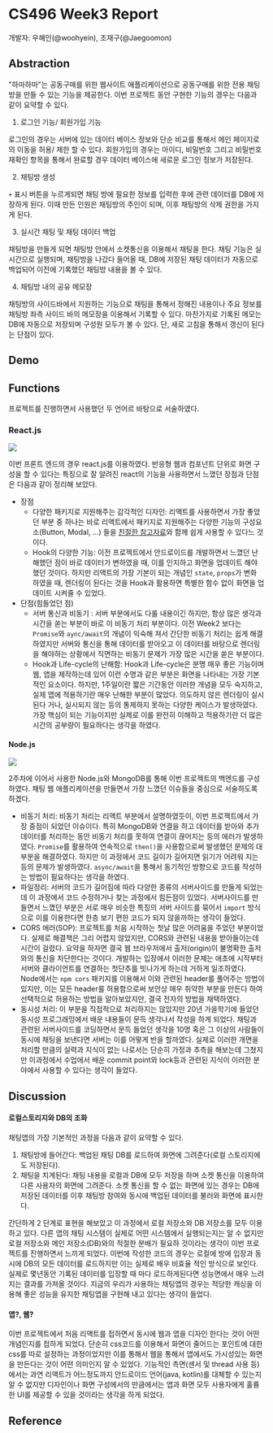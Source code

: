 # CS496 Week3 Report

개발자: 우혜인(@woohyein), 조재구(@Jaegoomon)

## Abstraction

"하마하마"는 공동구매를 위한 웹사이트 애플리케이션으로 공동구매를 위한 전용 채팅방을 만들 수 있는 기능을 제공한다. 이번 프로젝트 동안 구현한 기능의 경우는 다음과 같이 요약할 수 있다.

1. 로그인 기능/ 회원가입 기능

로그인의 경우는 서버에 있는 데이터 베이스 정보와 단순 비교를 통해서 메인 페이지로의 이동을 허용/ 제한 할 수 있다. 회원가입의 경우는 아이디, 비밀번호 그리고 비밀번호 재확인 항목을 통해서 완료할 경우 데이터 베이스에 새로운 로그인 정보가 저장된다.

2. 채팅방 생성

`+` 표시 버튼을 누르게되면 채팅 방에 필요한 정보를 입력한 후에 관련 데이터를 DB에 저장하게 된다. 이때 만든 인원은 채팅방의 주인이 되며, 이후 채팅방의 삭제 권한을 가지게 된다.

3. 실시간 채팅 및 채팅 데이터 백업

채팅방을 만들게 되면 채팅방 안에서 소켓통신을 이용해서 채팅을 한다. 채팅 기능은 실시간으로 실행되며, 채팅방을 나갔다 들어올 때, DB에 저장된 채팅 데이터가 자동으로 백업되어 이전에 기록했던 채팅방 내용을 볼 수 있다.

4. 채팅방 내의 공유 메모장

채팅방의 사이드바에서 지원하는 기능으로 채팅을 통해서 정해진 내용이나 주요 정보를 채팅방 좌측 사이드 바의 메모장을 이용해서 기록할 수 있다. 마찬가지로 기록된 메모는 DB에 자동으로 저장되며 구성원 모두가 볼 수 있다. 단, 새로 고침을 통해서 갱신이 된다는 단점이 있다.

## Demo



## Functions

프로젝트를 진행하면서 사용했던 두 언어르 바탕으로 서술하였다.

### React.js 

![](https://reactjs.org/logo-og.png)

이번 프론트 엔드의 경우 react.js를 이용하였다. 반응형 웹과 컴포넌트 단위로 화면 구성을 할 수 있다는 특징으로 잘 알려진 react의 기능을 사용하면서 느꼈던 장점과 단점은 다음과 같이 정리해 보았다.

* 장점
  * 다양한 패키지로 지원해주는 감각적인 디자인: 리액트를 사용하면서 가장 좋았던 부분 중 하나는 바로 리액트에서 패키지로 지원해주는 다양한 기능의 구성요소(Button, Modal, ...) 들을 [친절한 참고자료](https://react-bootstrap.github.io/)와 함께 쉽게 사용할 수 있다느 것이다.
  * Hook의 다양한 기능: 이전 프로젝트에서 안드로이드를 개발하면서 느꼈던 난해했던 점이 바로 데이터가 변하였을 때, 이를 인지하고 화면을 업데이트 해야 했던 것이다. 하지만 리액트의 가장 기본이 되는 개념인 `state`, `props`가 변화 하였을 때, 렌더링이 된다는 것을 Hook과 활용하면 특별한 함수 없이 화면을 업데이트 시켜줄 수 있었다. 
* 단점(힘들었던 점)
  * 서버 통신과 비동기 : 서버 부분에서도 다룰 내용이긴 하지만, 항상 많은 생각과 시간을 쏟는 부분이 바로 이 비동기 처리 부분이다. 이전 Week2 보다는 `Promise`와 `aync/await`의 개념이 익숙해 져서 간단한 비동기 처리는 쉽게 해결하였지만 서버와 통신을 통해 데이터를 받아오고 이 데이터를 바탕으로 렌더링을 해야하는 상황에서 직면하는 비동기 문제가 가장 많은 시간을 쏟은 부분이다. 
  * Hook과 Life-cycle의 난해함: Hook과 Life-cycle은 분명 매우 좋은 기능이며 웹, 앱을 제작하는데 있어 이런 수명과 같은 부분은 화면을 나타내는 가장 기본적인 요소이다. 하지만, 1주일이란 짧은 기간동안 이러한 개념을 모두 숙지하고, 실제 앱에 적용하기란 매우 난해한 부분이 많았다. 의도하지 않은 렌더링이 실시된다 거나, 실시되지 않는 등의 통제하지 못하는 다양한 케이스가 발생하였다. 가장 핵심이 되는 기능이지만 실제로 이를 완전히 이해하고 적용하기란 더 많은 시간의 공부량이 필요하다는 생각을 하였다.

#### Node.js

![](https://upload.wikimedia.org/wikipedia/commons/thumb/d/d9/Node.js_logo.svg/1200px-Node.js_logo.svg.png)

2주차에 이어서 사용한 Node.js와 MongoDB를 통해 이번 프로젝트의 백엔드를 구성하였다. 채팅 웹 애플리케이션을 만들면서 가장 느꼈던 이슈들을 중심으로 서술하도록 하겠다. 

* 비동기 처리: 비동기 처리는 리액트 부분에서 설명하였듯이, 이번 프로젝트에서 가장 중점이 되었던 이슈이다. 특히 MongoDB와 연결을 하고 데이터를 받아와 추가 데이터를 처리하는 동안 비동기 처리를 못하여 연결이 끊어지는 등의 에러가 발생하였다. `Promise`를 활용하여 연속적으로 `then()`을 사용함으로써 발생했던 문제의 대부분을 해결하였다. 하지만 이 과정에서 코드 길이가 길어지면 읽기가 어려워 지는 등의 문제가 발생하였다. `async/await`을 통해서 동기적인 방향으로 코드를 작성하는 방법이 필요하다는 생각을 하였다.
* 파일정리: 서버의 코드가 길어짐에 따라 다양한 종류의 서버사이드를 만들게 되었는데 이 과정에서 코드 수정하거나 찾는 과정에서 힘든점이 있었다. 서버사이드를 만들면서 느꼈던 부분은 서로 매우 비슷한 특징의 서버 사이드를 묶어서 `import` 방식으로 이를 이용한다면 한층 보기 편한 코드가 되지 않을까하는 생각이 들었다.
* CORS 에러(SOP): 프로젝트를 처음 시작하는 첫날 많은 어려움을 주었던 부분이었다. 실제로 해결책은 그리 어렵지 않았지만, CORS와 관련된 내용을 받아들이는데 시간이 걸렸다. 요약을 하자면 결국 웹 브라우저에서 출저(origin)이 불명확한 출저와의 통신을 차단한다는 것이다. 개발하는 입장에서 이러한 문제는 애초에 시작부터 서버와 클라이언트를 연결하는 첫단추를 빗나가게 하는데 거하게 일조하였다. Node에서는 `npm cors` 패키지를 이용해서 이와 관련된 header를 풀어주는 방법이 있지만, 이는 모든 header를 허용함으로써 보안상 매우 취약한 부분을 만든다 하여 선택적으로 허용하는 방법을 알아보았지만, 결국 전자의 방법을 채택하였다.
* 동시성 처리: 이 부분을 직접적으로 처리하지는 않았지만 20년 가을학기에 들었던 동시성 프로그래밍에서 배운 내용들이 문득 생각나서 작성을 하게 되었다. 채팅과 관련된 서버사이드를 코딩하면서 문득 들었던 생각을 10명 혹은 그 이상의 사람들이 동시에 채팅을 보낸다면 서버는 이를 어떻게 반을 할까였다. 실제로 이러한 개면을 처리할 만큼의 실력과 지식이 없는 나로서는 단순히 가정과 추측을 해보는데 그쳤지만 이과정에서 수업에서 배운 commit point와 lock등과 관련된 지식이 이러한 분야에서 사용할 수 있다는 생각이 들었다.

## Discussion

#### 로컬스토리지와 DB의 조화

채팅앱의 가장 기본적인 과정을 다음과 같이 요약할 수 있다.

1. 채팅방에 들어간다: 백업된 채팅 DB를 로드하여 화면에 그려준다(로컬 스토리지에도 저장된다).
2. 채팅을 치게된다: 채팅 내용을 로컬과 DB에 모두 저장을 하며 소켓 통신을 이용하여 다른 사용자의 화면에 그려준다. 소켓 통신을 할 수 없는 화면에 있는 경우는 DB에 저장된 데이터를 이후 채팅방 참여와 동시에 백업된 데이터를 불러와 화면에 표시한다.

간단하게 2 단계로 표현을 해보았고 이 과정에서 로컬 저장소와 DB 저장소를 모두 이용하고 있다. 다른 앱의 채팅 시스템이 실제로 어떤 시스템에서 실행되는지는 알 수 없지만 로컬 저장소와 메인 저장소(DB)와의 적절한 분배가 필요하 것이라는 생각이 이번 프로젝트를 진행하면서 느끼게 되었다. 이번에 작성한 코드의 경우는 로컬에 방에 입장과 동시에 DB의 모든 데이터를 로드하지만 이는 실제로 배우 비효율 적인 방식으로 보인다. 실제로 몇년동안 기록된 데이터를 입장할 때 마다 로드하게된다면 성능면에서 매우 느려지는 결과를 가져올 것이다. 지금의 우리가 사용하는 채팅앱의 경우는 적당한 캐싱을 이용해 좋은 성능을 유지한 채팅앱을 구현해 내고 있다는 생각이 들었다.

#### 앱?, 웹?

이번 프로젝트에서 처음 리액트를 접하면서 동시에 웹과 앱을 디자인 한다는 것이 어떤 개념인지를 접하게 되었다. 단순히 css코드를 이용해서 화면이 줄어드는 포인트에 대한 css를 따로 설정하는 과정이었지만 이를 통해서 웹을 통해서 앱에서도 가시성있는 화면을 만든다는 것이 어떤 의미인지 알 수 있었다. 기능적인 측면(센서 및 thread 사용 등)에서는 과연 리액트가 어느정도까지 안드로이드 언어(java, kotlin)를 대체할 수 있는지 알 수 없지만 디자인이나 화면 구성에서의 만큼에서는 앱과 화면 모두 사용자에게 훌륭한 UI를 제공할 수 있을 것이라는 생각을 하게 되었다.

## Reference







